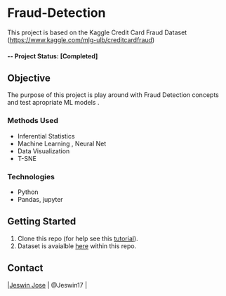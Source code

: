 # Fraud-Detection

This project is based on the Kaggle Credit Card Fraud Dataset (https://www.kaggle.com/mlg-ulb/creditcardfraud)

#### -- Project Status: [Completed]

## Objective
The purpose of this project is play around with Fraud Detection concepts and test apropriate ML models . 


### Methods Used
* Inferential Statistics
* Machine Learning , Neural Net
* Data Visualization
* T-SNE 
### Technologies
* Python
* Pandas, jupyter


## Getting Started

1. Clone this repo (for help see this [tutorial](https://help.github.com/articles/cloning-a-repository/)).
2. Dataset is avaialble [here](https://www.kaggle.com/mlg-ulb/creditcardfraud) within this repo.


## Contact
|[Jeswin Jose](https://github.com/Jeswin17) |     @Jeswin17   |

